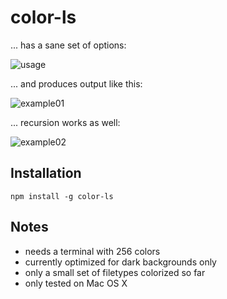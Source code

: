 # color-ls

... has a sane set of options: 

![usage](https://raw.githubusercontent.com/monsterkodi/color-ls/master/img/usage.png)

... and produces output like this: 

![example01](https://raw.githubusercontent.com/monsterkodi/color-ls/master/img/example01.png)

... recursion works as well:

![example02](https://raw.githubusercontent.com/monsterkodi/color-ls/master/img/example02.png)

## Installation

```shell
npm install -g color-ls
```

## Notes

* needs a terminal with 256 colors
* currently optimized for dark backgrounds only
* only a small set of filetypes colorized so far
* only tested on Mac OS X
